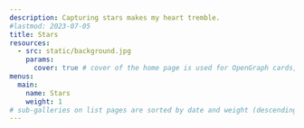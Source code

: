 ```yaml
---
description: Capturing stars makes my heart tremble.
#lastmod: 2023-07-05
title: Stars
resources:
  - src: static/background.jpg
    params:
      cover: true # cover of the home page is used for OpenGraph cards, etc.
menus:
  main:
    name: Stars
    weight: 1
# sub-galleries on list pages are sorted by date and weight (descending)
---
```

